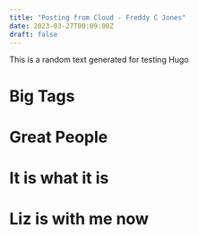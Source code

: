 ```yaml
---
title: "Posting from Cloud - Freddy C Jones"
date: 2023-03-27T00:09:00Z
draft: false
---
```


This is a random text generated for testing Hugo

# Big Tags

# Great People 

# It is what it is

# Liz is with me now
